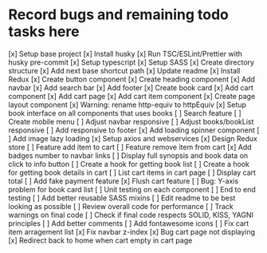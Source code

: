 # Record bugs and remaining todo tasks here

[x] Setup base project
[x] Install husky
[x] Run TSC/ESLint/Prettier with husky pre-commit
[x] Setup typescript
[x] Setup SASS
[x] Create directory structure
[x] Add next base shortcut path
[x] Update readme
[x] Install Redux
[x] Create button component
[x] Create heading component
[x] Add navbar
[x] Add search bar
[x] Add footer
[x] Create book card
[x] Add cart component
[x] Add cart page
[x] Add cart item component
[x] Create page layout component
[x] Warning: rename  http-equiv to httpEquiv
[x] Setup book interface on all components that uses books
[ ] Search feature
[ ] Create mobile menu
[ ] Adjust navbar responsive
[ ] Adjust books/bookList responsive
[ ] Add responsive to footer
[x] Add loading spinner component
[ ] Add image lazy loading
[x] Setup axios and webservices
[x] Design Redux store
[ ] Feature add item to cart
[ ] Feature remove item from cart
[x] Add badges number to navbar links
[ ] Display full synopsis and book data on click to info button
[ ] Create a hook for getting book list
[ ] Create a hook for getting book details in cart
[ ] List cart items in cart page
[ ] Display cart total
[ ] Add fake payment feature
[x] Flush cart feature
[ ] Bug: Y-axis problem for book card list
[ ] Unit testing on each component
[ ] End to end testing
[ ] Add better reusable SASS mixins
[ ] Edit readme to be best looking as possible
[ ] Review overall code for performance
[ ] Track warnings on final code
[ ] Check if final code respects SOLID, KISS, YAGNI principles
[ ] Add better comments
[ ] Add fontawesome icons
[ ] Fix cart item arragement list
[x] Fix navbar z-index
[x] Bug cart page not displaying
[x] Redirect back to home when cart empty in cart page
